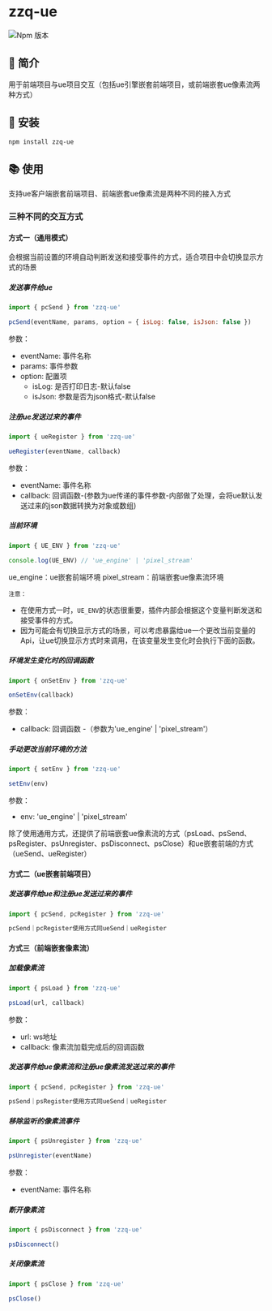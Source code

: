 # zzq-ue
![Npm 版本](https://img.shields.io/badge/zzq-ue_v0.0.11-blue)
## 📖 简介
用于前端项目与ue项目交互（包括ue引擎嵌套前端项目，或前端嵌套ue像素流两种方式）

## 🔩 安装
```bash
npm install zzq-ue
```

## 📚 使用
支持ue客户端嵌套前端项目、前端嵌套ue像素流是两种不同的接入方式
### 三种不同的交互方式
#### 方式一（通用模式）
会根据当前设置的环境自动判断发送和接受事件的方式，适合项目中会切换显示方式的场景
##### 发送事件给ue
```js
import { pcSend } from 'zzq-ue'

pcSend(eventName, params, option = { isLog: false, isJson: false })
```
参数：
  - eventName: 事件名称
  - params: 事件参数
  - option: 配置项
    - isLog: 是否打印日志-默认false
    - isJson: 参数是否为json格式-默认false
##### 注册ue发送过来的事件
```js
import { ueRegister } from 'zzq-ue'

ueRegister(eventName, callback)
```
参数：
  - eventName: 事件名称
  - callback: 回调函数-(参数为ue传递的事件参数-内部做了处理，会将ue默认发送过来的json数据转换为对象或数组)
##### 当前环境
```js
import { UE_ENV } from 'zzq-ue'

console.log(UE_ENV) // 'ue_engine' | 'pixel_stream'
```
ue_engine：ue嵌套前端环境
pixel_stream：前端嵌套ue像素流环境


`注意：`
- 在使用方式一时，`UE_ENV`的状态很重要，插件内部会根据这个变量判断发送和接受事件的方式。
- 因为可能会有切换显示方式的场景，可以考虑暴露给ue一个更改当前变量的Api，让ue切换显示方式时来调用，在该变量发生变化时会执行下面的函数。

##### 环境发生变化时的回调函数
```js
import { onSetEnv } from 'zzq-ue'

onSetEnv(callback)
```
参数：
  - callback: 回调函数 -（参数为'ue_engine' | 'pixel_stream'）

##### 手动更改当前环境的方法
```js
import { setEnv } from 'zzq-ue'

setEnv(env)
```
参数：
  - env: 'ue_engine' | 'pixel_stream'

除了使用通用方式，还提供了前端嵌套ue像素流的方式（psLoad、psSend、psRegister、psUnregister、psDisconnect、psClose）和ue嵌套前端的方式（ueSend、ueRegister）
#### 方式二（ue嵌套前端项目）
##### 发送事件给ue和注册ue发送过来的事件
```js
import { pcSend, pcRegister } from 'zzq-ue'

pcSend｜pcRegister使用方式同ueSend｜ueRegister
```
#### 方式三（前端嵌套像素流）
##### 加载像素流
```js
import { psLoad } from 'zzq-ue'

psLoad(url, callback)
```
参数：
  - url: ws地址
  - callback: 像素流加载完成后的回调函数

##### 发送事件给ue像素流和注册ue像素流发送过来的事件
```js
import { pcSend, pcRegister } from 'zzq-ue'

psSend｜psRegister使用方式同ueSend｜ueRegister
```
##### 移除监听的像素流事件
```js
import { psUnregister } from 'zzq-ue'

psUnregister(eventName)
```
参数：
  - eventName: 事件名称
##### 断开像素流
```js
import { psDisconnect } from 'zzq-ue'

psDisconnect()
```
##### 关闭像素流
```js
import { psClose } from 'zzq-ue'

psClose()
```

